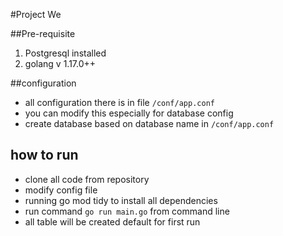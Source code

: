 #Project We

##Pre-requisite
1. Postgresql installed
2. golang v 1.17.0++

##configuration
- all configuration there is in file ```/conf/app.conf```
- you can modify this especially for database config
- create database based on database name in ```/conf/app.conf```

## how to run
- clone all code from repository
- modify config file
- running go mod tidy to install all dependencies
- run command ```go run main.go``` from command line
- all table will be created default for first run